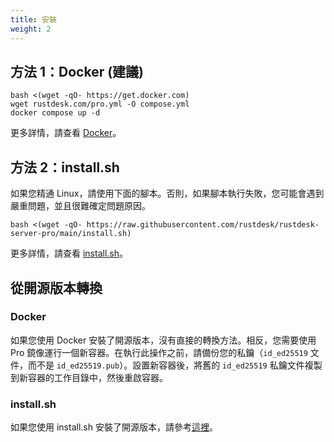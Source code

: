 ```yaml
---
title: 安裝
weight: 2
---
```


## 方法 1：Docker (建議)

```
bash <(wget -qO- https://get.docker.com)
wget rustdesk.com/pro.yml -O compose.yml
docker compose up -d
```

更多詳情，請查看 [Docker](/docs/zh-tw/self-host/rustdesk-server-pro/installscript/docker/)。

## 方法 2：install.sh

如果您精通 Linux，請使用下面的腳本。否則，如果腳本執行失敗，您可能會遇到嚴重問題，並且很難確定問題原因。

`bash <(wget -qO- https://raw.githubusercontent.com/rustdesk/rustdesk-server-pro/main/install.sh)`

更多詳情，請查看 [install.sh](/docs/zh-tw/self-host/rustdesk-server-pro/installscript/script/)。

## 從開源版本轉換

### Docker
如果您使用 Docker 安裝了開源版本，沒有直接的轉換方法。相反，您需要使用 Pro 鏡像運行一個新容器。在執行此操作之前，請備份您的私鑰（`id_ed25519` 文件，而不是 `id_ed25519.pub`）。設置新容器後，將舊的 `id_ed25519` 私鑰文件複製到新容器的工作目錄中，然後重啟容器。

### install.sh
如果您使用 install.sh 安裝了開源版本，請參考[這裡](/docs/zh-tw/self-host/rustdesk-server-pro/installscript/script/#convert-from-open-source)。